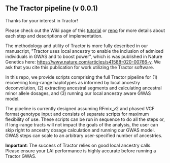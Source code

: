 ## The Tractor pipeline (v 0.0.1)

Thanks for your interest in Tractor!

Please check out the Wiki page of this  [tutorial](https://github.com/Atkinson-Lab/Tractor-tutorial) or [repo](https://github.com/eatkinson/Tractor/wiki) for more details about each step and descriptions of implementation.

The methodology and utility of Tractor is more fully described in our manuscript, "Tractor uses local ancestry to enable the inclusion of admixed individuals in GWAS and to boost power", which is was published in Nature Genetics here: https://www.nature.com/articles/s41588-020-00766-y. We ask that you cite this publication for work utilizing the Tractor software.


In this repo, we provide scripts comprising the full Tractor pipeline for (1) recovering long-range haplotypes as informed by local ancestry deconvolution, (2) extracting ancestral segments and calculating ancestral minor allele dosages, and (3) running our local ancestry aware GWAS model.

The pipeline is currently designed assuming RFmix_v2 and phased VCF format genotype input and consists of separate scripts for maximum flexibility of use. These scripts can be run in sequence to do all the steps or, if long-range tracts will not impact the goals of the analysis, the user can skip right to ancestry dosage calculation and running our GWAS model. GWAS steps can scale to an arbitrary user-specified number of ancestries.


**Important**: The success of Tractor relies on good local ancestry calls. Please ensure your LAI performance is highly accurate before running a Tractor GWAS.
